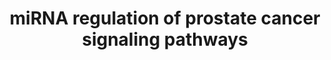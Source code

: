 ---
annotations:
- id: DOID:10283
  parent: disease of cellular proliferation
  type: Disease Ontology
  value: prostate cancer
- id: PW:0000605
  parent: disease pathway
  type: Pathway Ontology
  value: cancer pathway
authors:
- Khanspers
- Egonw
- Maxvanson
- Fehrhart
description: 'Diagrammatic scheme depicting potential survival pathway-related gene
  targets of the downregulated microRNAs and their signaling pathways in prostate
  cancer cells. An integrated in silico and computational prediction databases (DIANA-micro
  T-CDS, miRBase, and TargetScan) were employed to predict potential targets of a
  subset of highly downregulated miRNAs (>2-fold) in prostate tumors. Note that some
  targeting miRNAs were removed from the original publication figure for clarity.
  These are represented in supplementary table S3: http://journals.sagepub.com/doi/suppl/10.1177/1535370216681554.'
last-edited: 2019-11-29
ndex: f4ec52de-8b68-11eb-9e72-0ac135e8bacf
organisms:
- Homo sapiens
redirect_from:
- /index.php/Pathway:WP3981
- /instance/WP3981
- /instance/WP3981_r108114
revision: r108114
schema-jsonld:
- '@context': https://schema.org/
  '@id': https://wikipathways.github.io/pathways/WP3981.html
  '@type': Dataset
  creator:
    '@type': Organization
    name: WikiPathways
  description: 'Diagrammatic scheme depicting potential survival pathway-related gene
    targets of the downregulated microRNAs and their signaling pathways in prostate
    cancer cells. An integrated in silico and computational prediction databases (DIANA-micro
    T-CDS, miRBase, and TargetScan) were employed to predict potential targets of
    a subset of highly downregulated miRNAs (>2-fold) in prostate tumors. Note that
    some targeting miRNAs were removed from the original publication figure for clarity.
    These are represented in supplementary table S3: http://journals.sagepub.com/doi/suppl/10.1177/1535370216681554.'
  keywords:
  - AKT3
  - AR
  - BAD
  - BCL2
  - CASP9
  - CCND1
  - CDKN1A
  - CDKN1B
  - CREB3L1
  - CREBBP
  - CTNNB1
  - DNA
  - FOXO1
  - GRB2
  - GSK3B
  - IKBKG
  - KRAS
  - MAP2K1
  - MAP2K2
  - MAPK1
  - MDM2
  - MTOR
  - NFKB1
  - NFKBIA
  - PDGFA
  - PDGFRB
  - PIK3CA
  - PIP3
  - PSA
  - RAF1
  - SOS1
  - TCF7
  - TP53
  license: CC0
  name: miRNA regulation of prostate cancer signaling pathways
seo: CreativeWork
title: miRNA regulation of prostate cancer signaling pathways
wpid: WP3981
---